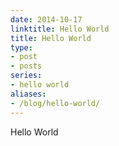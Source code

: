 ```yaml
---
date: 2014-10-17
linktitle: Hello World
title: Hello World
type:
- post
- posts
series:
- hello world
aliases:
- /blog/hello-world/
---
```

Hello World